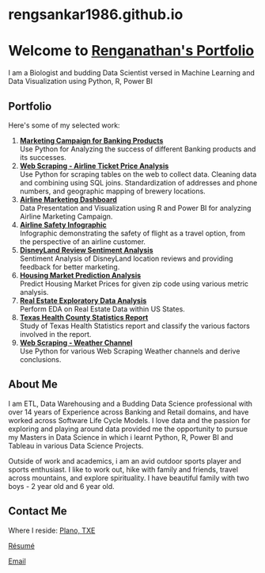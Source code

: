# rengsankar1986.github.io

# Welcome to [**Renganathan's** Portfolio](https://rengsankar1986.github.io/)

I am a Biologist and budding Data Scientist versed in Machine Learning and Data Visualization using Python, R, Power BI

## Portfolio

Here's some of my selected work:
1. **[Marketing Campaign for Banking Products](https://github.com/rengsankar1986/rengsankar1986.github.io/tree/main/Portfolio%20-%20Projects/Bank-Marketing%20Campaign)**  
    Use Python for Analyzing the success of different Banking products and its successes.
1. **[Web Scraping - Airline Ticket Price Analysis](https://github.com/rengsankar1986/rengsankar1986.github.io/tree/main/Portfolio%20-%20Projects/Airline%20Ticket%20Price%20Analysis)**  
    Use Python for scraping tables on the web to collect data. Cleaning data and combining using SQL joins. Standardization of addresses and phone numbers, and geographic mapping of brewery locations.
1. **[Airline Marketing Dashboard](https://github.com/rengsankar1986/rengsankar1986.github.io/tree/main/Portfolio%20-%20Projects/Airline%20Dashboard)**  
    Data Presentation and Visualization using R and Power BI for analyzing Airline Marketing Campaign.
1. **[Airline Safety Infographic](https://github.com/rengsankar1986/rengsankar1986.github.io/tree/main/Portfolio%20-%20Projects/Airline-Infographic)**  
    Infographic demonstrating the safety of flight as a travel option, from the perspective of an airline customer.
1. **[DisneyLand Review Sentiment Analysis](https://github.com/rengsankar1986/rengsankar1986.github.io/tree/main/Portfolio%20-%20Projects/Disneyland%20Reviews%20-%20Sentiment%20Analysis)**  
    Sentiment Analysis of DisneyLand location reviews and providing feedback for better marketing.
1. **[Housing Market Prediction Analysis](https://github.com/rengsankar1986/rengsankar1986.github.io/tree/main/Portfolio%20-%20Projects/Housing%20Market%20Prediction)**  
    Predict Housing Market Prices for given zip code using various metric analysis.
1. **[Real Estate Exploratory Data Analysis](https://github.com/rengsankar1986/rengsankar1986.github.io/tree/main/Portfolio%20-%20Projects/Real%20Estate%20EDA%20using%20R)**  
    Perform EDA on Real Estate Data within US States. 
1. **[Texas Health County Statistics Report](https://github.com/rengsankar1986/rengsankar1986.github.io/tree/main/Portfolio%20-%20Projects/Texas%20Health%20County%20Ranking%20Report)**  
    Study of Texas Health Statistics report and classify the various factors involved in the report.
1. **[Web Scraping -  Weather Channel](https://github.com/rengsankar1986/rengsankar1986.github.io/tree/main/Portfolio%20-%20Projects/Web%20Scraping%20-%20Weather%20Channel)**  
    Use Python for various Web Scraping Weather channels and derive conclusions. 

## About Me

I am ETL, Data Warehousing and a Budding Data Science professional with over 14 years of Experience across Banking and Retail domains, and have worked across Software Life Cycle Models. I love data and the passion for exploring and playing around data provided me the opportunity to pursue my Masters in Data Science in which i learnt Python, R, Power BI and Tableau in various Data Science Projects. 

Outside of work and academics, i am an avid outdoor sports player and sports enthusiast. I like to work out, hike with family and friends, travel across mountains, and explore spirituality. I have beautiful family with two boys - 2 year old and 6 year old. 

## Contact Me

Where I reside: <a href="https://goo.gl/maps/274GXYSy2q285xyh8">Plano, TXE</a>

<a href="https://github.com/rengsankar1986/rengsankar1986.github.io/tree/main/Resume" target="_blank" rel="noopener noreferrer">Résumé</a>

<a href="mailto: rengsankar1986@gmail.com" target="_blank" rel="noopener noreferrer">Email</a>
